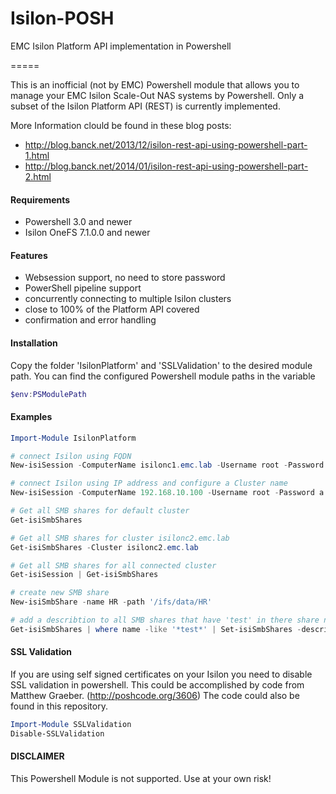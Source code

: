 # Isilon-POSH

EMC Isilon Platform API implementation in Powershell

=====

This is an inofficial (not by EMC) Powershell module that allows you to manage your EMC Isilon Scale-Out NAS systems by Powershell. Only a subset of the  Isilon Platform API (REST) is currently implemented. 

More Information clould be found in these blog posts:
* http://blog.banck.net/2013/12/isilon-rest-api-using-powershell-part-1.html
* http://blog.banck.net/2014/01/isilon-rest-api-using-powershell-part-2.html

#### Requirements
* Powershell 3.0 and newer
* Isilon OneFS 7.1.0.0 and newer

#### Features
* Websession support, no need to store password
* PowerShell pipeline support
* concurrently connecting to multiple Isilon clusters
* close to 100% of the Platform API covered
* confirmation and error handling

#### Installation

Copy the folder 'IsilonPlatform' and 'SSLValidation' to the desired module path.
You can find the configured Powershell module paths in the variable 
```PowerShell
$env:PSModulePath
```

#### Examples
```PowerShell
Import-Module IsilonPlatform

# connect Isilon using FQDN
New-isiSession -ComputerName isilonc1.emc.lab -Username root -Password a

# connect Isilon using IP address and configure a Cluster name
New-isiSession -ComputerName 192.168.10.100 -Username root -Password a -Cluster isilonc2.emc.lab

# Get all SMB shares for default cluster
Get-isiSmbShares

# Get all SMB shares for cluster isilonc2.emc.lab
Get-isiSmbShares -Cluster isilonc2.emc.lab

# Get all SMB shares for all connected cluster
Get-isiSession | Get-isiSmbShares

# create new SMB share
New-isiSmbShare -name HR -path '/ifs/data/HR'

# add a describtion to all SMB shares that have 'test' in there share name
Get-isiSmbShares | where name -like '*test*' | Set-isiSmbShares -describtion 'This is a Test Share'
```

#### SSL Validation
If you are using self signed certificates on your Isilon you need to disable SSL validation in powershell.
This could be accomplished by code from Matthew Graeber. (http://poshcode.org/3606)
The code could also be found in this repository.

```PowerShell
Import-Module SSLValidation
Disable-SSLValidation
```

#### DISCLAIMER
This Powershell Module is not supported. Use at your own risk!
